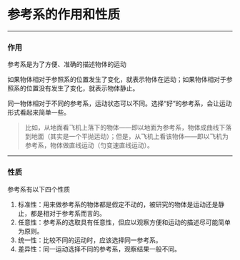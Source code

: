 # 参考系的作用和性质
---- 
### 作用

参考系是为了方便、准确的描述物体的运动

如果物体相对于参照系的位置发生了变化，就表示物体在运动；如果物体相对于参照系的位置没有发生了变化，就表示物体静止。

同一物体相对于不同的参考系，运动状态可以不同。选择“好”的参考系，会让运动形式看起来简单一些。

> 比如，从地面看飞机上落下的物体——即以地面为参考系，物体成曲线下落到地面（其实是一个平抛运动）；但是，从飞机上看该物体——即以飞机为参考系，物体做直线运动（匀变速直线运动）。

---- 

### 性质
参考系有以下四个性质
1. 标准性：用来做参考系的物体都是假定不动的，被研究的物体是运动还是静止，都是相对于参考系而言的。
2. 任意性：参考系的选取具有任意性，但应以观察方便和运动的描述尽可能简单为原则。
3. 统一性：比较不同的运动时，应该选择同一参考系。
4. 差异性：同一运动选择不同的参考系，观察结果一般不同。